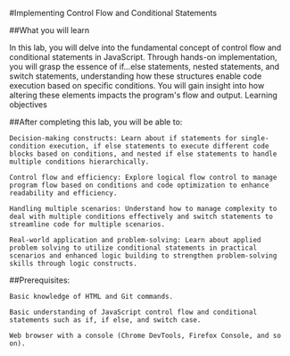 #Implementing Control Flow and Conditional Statements

##What you will learn

In this lab, you will delve into the fundamental concept of control flow and conditional statements in JavaScript. Through hands-on implementation, you will grasp the essence of if…else statements, nested statements, and switch statements, understanding how these structures enable code execution based on specific conditions. You will gain insight into how altering these elements impacts the program's flow and output.
Learning objectives

##After completing this lab, you will be able to:

    Decision-making constructs: Learn about if statements for single-condition execution, if else statements to execute different code blocks based on conditions, and nested if else statements to handle multiple conditions hierarchically.

    Control flow and efficiency: Explore logical flow control to manage program flow based on conditions and code optimization to enhance readability and efficiency.

    Handling multiple scenarios: Understand how to manage complexity to deal with multiple conditions effectively and switch statements to streamline code for multiple scenarios.

    Real-world application and problem-solving: Learn about applied problem solving to utilize conditional statements in practical scenarios and enhanced logic building to strengthen problem-solving skills through logic constructs.

##Prerequisites:

    Basic knowledge of HTML and Git commands.

    Basic understanding of JavaScript control flow and conditional statements such as if, if else, and switch case.

    Web browser with a console (Chrome DevTools, Firefox Console, and so on).
